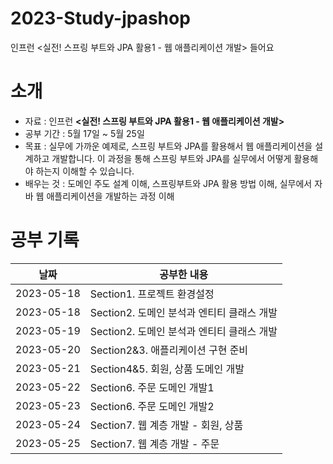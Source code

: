 # 2023-Study-jpashop
인프런 &lt;실전! 스프링 부트와 JPA 활용1 - 웹 애플리케이션 개발> 들어요

# 소개
- 자료 : 인프런 **<실전! 스프링 부트와 JPA 활용1 - 웹 애플리케이션 개발>**<br>
- 공부 기간 : 5월 17일 ~ 5월 25일<br>
- 목표 : 실무에 가까운 예제로, 스프링 부트와 JPA를 활용해서 웹 애플리케이션을 설계하고 개발합니다. 이 과정을 통해 스프링 부트와 JPA를 실무에서 어떻게 활용해야 하는지 이해할 수 있습니다.<br>
- 배우는 것 : 도메인 주도 설계 이해, 스프링부트와 JPA 활용 방법 이해, 실무에서 자바 웹 애플리케이션을 개발하는 과정 이해<br>


# 공부 기록

| 날짜         | 공부한 내용                       |
|------------|------------------------------|
| 2023-05-18 | Section1. 프로젝트 환경설정          |
| 2023-05-18 | Section2. 도메인 분석과 엔티티 클래스 개발 |
| 2023-05-19 | Section2. 도메인 분석과 엔티티 클래스 개발 |
| 2023-05-20 | Section2&3. 애플리케이션 구현 준비     |
| 2023-05-21 | Section4&5. 회원, 상품 도메인 개발    |
| 2023-05-22 | Section6. 주문 도메인 개발1         |
| 2023-05-23 | Section6. 주문 도메인 개발2         |
| 2023-05-24 | Section7. 웹 계층 개발 - 회원, 상품   |
| 2023-05-25 | Section7. 웹 계층 개발 - 주문       |

